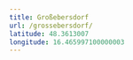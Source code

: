 ```yaml
---
title: Großebersdorf
url: /grossebersdorf/
latitude: 48.3613007
longitude: 16.465997100000003
---
```

